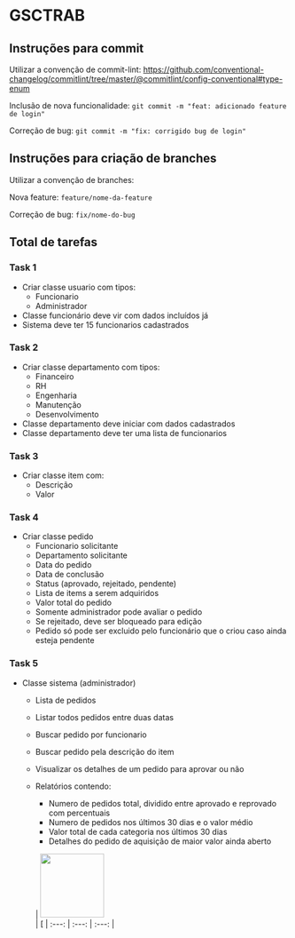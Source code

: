 # GSCTRAB

## Instruções para commit
Utilizar a convenção de commit-lint:
https://github.com/conventional-changelog/commitlint/tree/master/@commitlint/config-conventional#type-enum

Inclusão de nova funcionalidade:
`git commit -m "feat: adicionado feature de login"`

Correção de bug:
`git commit -m "fix: corrigido bug de login"`


## Instruções para criação de branches
Utilizar a convenção de branches:

Nova feature:
`feature/nome-da-feature`

Correção de bug:
`fix/nome-do-bug`



## Total de tarefas
### Task 1
- Criar classe usuario com tipos:
    - Funcionario
    - Administrador
- Classe funcionário deve vir com dados incluídos já
- Sistema deve ter 15 funcionarios cadastrados

### Task 2
- Criar classe departamento com tipos:
    - Financeiro
    - RH
    - Engenharia
    - Manutenção
    - Desenvolvimento
- Classe departamento deve iniciar com dados cadastrados
- Classe departamento deve ter uma lista de funcionarios

### Task 3
- Criar classe item com:
    - Descrição
    - Valor

### Task 4
- Criar classe pedido
    - Funcionario solicitante
    - Departamento solicitante
    - Data do pedido
    - Data de conclusão
    - Status (aprovado, rejeitado, pendente)
    - Lista de items a serem adquiridos
    - Valor total do pedido
    - Somente administrador pode avaliar o pedido
    - Se rejeitado, deve ser bloqueado para edição
    - Pedido só pode ser excluido pelo funcionário que o criou caso ainda esteja pendente

### Task 5
- Classe sistema (administrador)
    - Lista de pedidos
    - Listar todos pedidos entre duas datas
    - Buscar pedido por funcionario
    - Buscar pedido pela descrição do item
    - Visualizar os detalhes de um pedido para aprovar ou não
    - Relatórios contendo:
        - Numero de pedidos total, dividido entre aprovado e reprovado com percentuais
        - Numero de pedidos nos últimos 30 dias e o valor médio
        - Valor total de cada categoria nos últimos 30 dias
        - Detalhes do pedido de aquisição de maior valor ainda aberto
     
       | [<img loading="lazy" src="https://avatars.githubusercontent.com/u/128426379?v=4" width=115><br>](https://github.com/sillysecret) |  [
| :---: | :---: | :---: |
